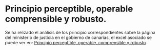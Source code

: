 # Principio perceptible, operable comprensible y robusto.


Se ha relizado el análisis de los principio correspondientes sobre la página del ministerio de justicia en el gobierno de canarias, el excel asociado se puede ver en: [Principio perceptible, operable, comprensible y robusto](https://docs.google.com/spreadsheets/d/1uWjwoB74zCocNi2CaXQtl4l_rZgI8ppGdMHKnpy2B0M/edit?usp=sharing)

